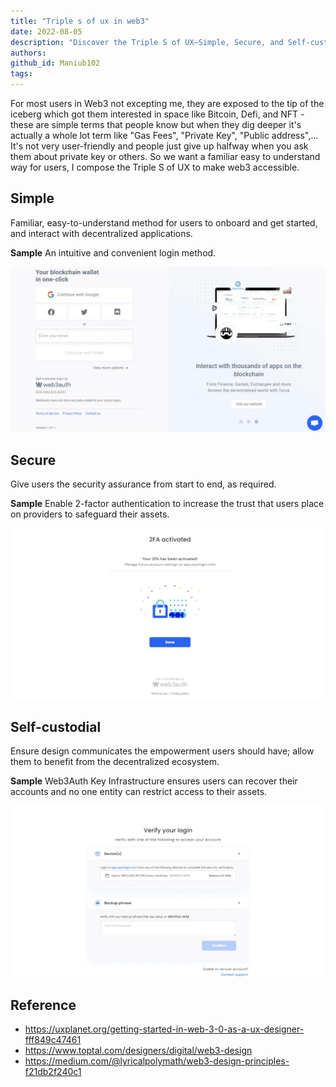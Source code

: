 ```yaml
---
title: "Triple s of ux in web3"
date: 2022-08-05
description: "Discover the Triple S of UX—Simple, Secure, and Self-custodial designs that make Web3 easy and safe for users to access and control decentralized applications."
authors:
github_id: Maniub102
tags:
---
```


For most users in Web3 not excepting me, they are exposed to the tip of the iceberg which got them interested in space like Bitcoin, Defi, and NFT - these are simple terms that people know but when they dig deeper it's actually a whole lot term like "Gas Fees", "Private Key", "Public address",... It's not very user-friendly and people just give up halfway when you ask them about private key or others. So we want a familiar easy to understand way for users, I compose the Triple S of UX to make web3 accessible.

## Simple

Familiar, easy-to-understand method for users to onboard and get started, and interact with decentralized applications.

**Sample** An intuitive and convenient login method.

![](assets/triple-s-of-ux-in-web3_simple-web3-ux.webp)

## Secure

Give users the security assurance from start to end, as required.

**Sample** Enable 2-factor authentication to increase the trust that users place on providers to safeguard their assets.

![](assets/triple-s-of-ux-in-web3_secure-web3-ux.webp)

## Self-custodial

Ensure design communicates the empowerment users should have; allow them to benefit from the decentralized ecosystem.

**Sample** Web3Auth Key Infrastructure ensures users can recover their accounts and no one entity can restrict access to their assets.

![](assets/triple-s-of-ux-in-web3_pasted-image-20220805231955.webp)

## Reference

- https://uxplanet.org/getting-started-in-web-3-0-as-a-ux-designer-fff849c47461
- https://www.toptal.com/designers/digital/web3-design
- https://medium.com/@lyricalpolymath/web3-design-principles-f21db2f240c1
